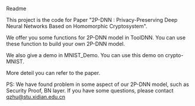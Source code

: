 Readme

This project is the code for Paper
 "2P-DNN : Privacy-Preserving Deep Neural Networks Based on Homomorphic Cryptosystem".

We offer you some functions for 2P-DNN model in ToolDNN. You can use these function to
build your own 2P-DNN model.

We also give a demo in MNIST_Demo. You can use this demo on crypto-MNIST.

More deteil you can refer to the paper.

PS: We have found problem in some aspect of our 2P-DNN model, such as Security Proof,
BN layer. If you have some questions, please contact qzhu@stu.xidian.edu.cn



